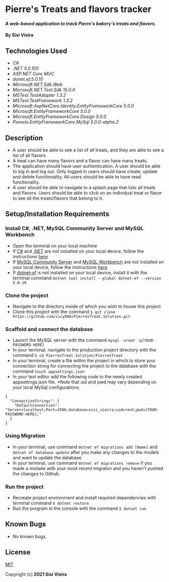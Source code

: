 # Pierre's Treats and flavors tracker

#### _A web-based application to track Pierre's bakery's treats and flavors._

#### By **Sisi Vieira**

## Technologies Used

* _C#_
* _.NET 5.0.100_
* _ASP.NET Core MVC_
* _donet.ef.5.0.10_
* _Microsoft.NET.Sdk.Web_
* _Microsoft.NET.Test.Sdk 15.0.0_
* _MSTest.TestAdapter 1.3.2_
* _MSTest.TestFramework 1.3.2_
* _Microsoft.AspNetCore.Identity.EntityFrameworkCore 5.0.0_
* _Microsoft.EntityFrameworkCore 5.0.0_
* _Microsoft.EntityFrameworkCore.Design 5.0.0_
* _Pomelo.EntityFrameworkCore.MySql 5.0.0-alpha.2_

## Description

* A user should be able to see a list of all treats, and they are able to see a list of all flavors.
* A treat can have many flavors and a flavor can have many treats.
* The application should have user authentication. A user should be able to log in and log out. Only logged in users should have create, update and delete functionality. All users should be able to have read functionality.
* A user should be able to navigate to a splash page that lists all treats and flavors. Users should be able to click on an individual treat or flavor to see all the treats/flavors that belong to it.

## Setup/Installation Requirements

### Install C#, .NET, MySQL Community Server and MySQL Workbench
* Open the terminal on your local machine
* If [C#](https://docs.microsoft.com/en-us/dotnet/csharp/) and [.NET](https://docs.microsoft.com/en-us/dotnet/) are not installed on your local device, follow the instructions [here](https://www.learnhowtoprogram.com/c-and-net-part-time-c-and-react-track/getting-started-with-c/installing-c-and-net)
* If [MySQL Community Server](https://dev.mysql.com/downloads/mysql/) and [MySQL Workbench](https://www.mysql.com/products/workbench/) are not installed on your local device, follow the instructions [here](https://www.learnhowtoprogram.com/c-and-net-part-time-c-and-react-track/getting-started-with-c/installing-and-configuring-mysql)
* If [dotnet-ef](https://docs.microsoft.com/en-us/ef/core/cli/dotnet) is not installed on your local device, install it with the terminal command `dotnet tool install --global dotnet-ef --version 5.0.10`

### Clone the project
* Navigate to the directory inside of which you wish to house this project
* Clone this project with the command `$ git clone https://github.com/cicy886/PierresTreat.Solution.git`

### Scaffold and connect the database
* Launch the MySQL server with the command `mysql -uroot -p[YOUR-PASSWORD-HERE]`
* In your terminal, navigate to the production project directory with the command `$ cd PierresTreat.Solution/PierresTreat`
* In your terminal, create a file within the project in which to store your connection string for connecting the project to the database with the command `touch appsettings.json`
* In your text editor add the following code to the newly created appsettings.json file. *Note that uid and pwd may vary depending on your local MySql configurations.
```
{
  "ConnectionStrings": {
    "DefaultConnection": "Server=localhost;Port=3306;database=sisi_vieira;uid=root;pwd=[YOUR-PASSWORD-HERE];"
  }
}
```

### Using Migration
* In your terminal, use command `dotnet ef migrations add [Name]` and `dotnet ef database update` after you make any changes to the models and want to update the database.
* In your terminal, use command `dotnet ef migrations remove` if you made a mistake with your most recent migraton and you haven't pushed the changes to Github.

### Run the project
* Recreate project environment and install required dependencies with terminal command `$ dotnet restore`
* Run the program in the console with the command `$ dotnet run`

## Known Bugs

* No known bugs.

## License
[MIT](https://opensource.org/licenses/MIT)

Copyright (c) **2021 Sisi Vieira**